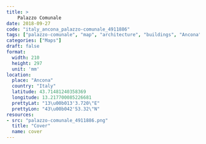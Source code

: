 ```yaml
---
title: > 
    Palazzo Comunale
date: 2018-09-27
code: "italy_ancona_palazzo-comunale_4911886"
tags: ["palazzo-comunale", "map", "architecture", "buildings", "Ancona", "Italy"]
categories: ["Maps"]
draft: false
format:
  width: 210
  height: 297
  unit: 'mm'
location:
  place: "Ancona"
  country: "Italy"
  latitude: 43.71481240358369
  longitude: 13.217700085226681
  prettyLat: "13\u00b013'3.720\"E"
  prettyLon: "43\u00b042'53.32\"N"
resources:
- src: "palazzo-comunale_4911886.png"
  title: "Cover"
  name: cover
---
```

